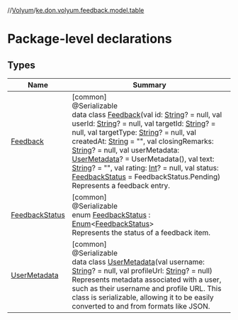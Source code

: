 //[Volyum](../../index.md)/[ke.don.volyum.feedback.model.table](index.md)

# Package-level declarations

## Types

| Name | Summary |
|---|---|
| [Feedback](-feedback/index.md) | [common]<br>@Serializable<br>data class [Feedback](-feedback/index.md)(val id: [String](https://kotlinlang.org/api/core/kotlin-stdlib/kotlin/-string/index.html)? = null, val userId: [String](https://kotlinlang.org/api/core/kotlin-stdlib/kotlin/-string/index.html)? = null, val targetId: [String](https://kotlinlang.org/api/core/kotlin-stdlib/kotlin/-string/index.html)? = null, val targetType: [String](https://kotlinlang.org/api/core/kotlin-stdlib/kotlin/-string/index.html)? = null, val createdAt: [String](https://kotlinlang.org/api/core/kotlin-stdlib/kotlin/-string/index.html) = &quot;&quot;, val closingRemarks: [String](https://kotlinlang.org/api/core/kotlin-stdlib/kotlin/-string/index.html)? = null, val userMetadata: [UserMetadata](-user-metadata/index.md)? = UserMetadata(), val text: [String](https://kotlinlang.org/api/core/kotlin-stdlib/kotlin/-string/index.html)? = &quot;&quot;, val rating: [Int](https://kotlinlang.org/api/core/kotlin-stdlib/kotlin/-int/index.html)? = null, val status: [FeedbackStatus](-feedback-status/index.md) = FeedbackStatus.Pending)<br>Represents a feedback entry. |
| [FeedbackStatus](-feedback-status/index.md) | [common]<br>@Serializable<br>enum [FeedbackStatus](-feedback-status/index.md) : [Enum](https://kotlinlang.org/api/core/kotlin-stdlib/kotlin/-enum/index.html)&lt;[FeedbackStatus](-feedback-status/index.md)&gt; <br>Represents the status of a feedback item. |
| [UserMetadata](-user-metadata/index.md) | [common]<br>@Serializable<br>data class [UserMetadata](-user-metadata/index.md)(val username: [String](https://kotlinlang.org/api/core/kotlin-stdlib/kotlin/-string/index.html)? = null, val profileUrl: [String](https://kotlinlang.org/api/core/kotlin-stdlib/kotlin/-string/index.html)? = null)<br>Represents metadata associated with a user, such as their username and profile URL. This class is serializable, allowing it to be easily converted to and from formats like JSON. |